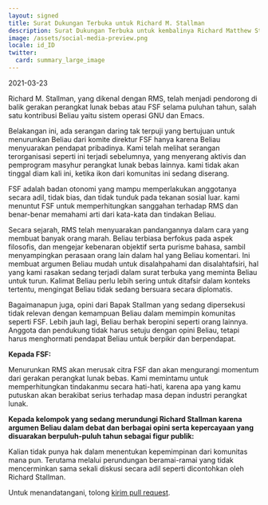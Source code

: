 ```yaml
---
layout: signed
title: Surat Dukungan Terbuka untuk Richard M. Stallman
description: Surat Dukungan Terbuka untuk kembalinya Richard Matthew Stallman di Yayasan Perangkat Lunak Bebas
image: /assets/social-media-preview.png
locale: id_ID
twitter:
  card: summary_large_image
---
```


2021-03-23

Richard M. Stallman, yang dikenal dengan RMS,
telah menjadi pendorong di balik gerakan perangkat
lunak bebas atau FSF selama puluhan tahun, salah satu
kontribusi Beliau yaitu sistem operasi GNU dan Emacs.

Belakangan ini, ada serangan daring tak terpuji yang
bertujuan untuk menurunkan Beliau dari komite direktur FSF
hanya karena Beliau menyuarakan pendapat pribadinya. Kami telah melihat
serangan terorganisasi seperti ini terjadi sebelumnya,
yang menyerang aktivis dan pemprogram masyhur perangkat lunak bebas lainnya.
kami tidak akan tinggal diam kali ini,
ketika ikon dari komunitas ini sedang diserang.

FSF adalah badan otonomi yang mampu memperlakukan anggotanya
secara adil, tidak bias, dan tidak tunduk pada tekanan sosial
luar. kami menuntut FSF untuk memperhitungkan sanggahan
terhadap RMS dan benar-benar memahami arti dari kata-kata
dan tindakan Beliau.

Secara sejarah, RMS telah menyuarakan pandangannya dalam cara
yang membuat banyak orang marah. Beliau terbiasa berfokus pada
aspek filosofis, dan mengejar kebenaran objektif serta purisme bahasa,
sambil menyampingkan perasaan orang lain dalam hal yang Beliau komentari.
Ini membuat argumen Beliau mudah untuk disalahpahami dan disalahtafsiri,
hal yang kami rasakan sedang terjadi dalam surat terbuka yang meminta
Beliau untuk turun. Kalimat Beliau perlu lebih sering untuk ditafsir
dalam konteks tertentu, mengingat Beliau tidak sedang bersuara secara diplomatis.

Bagaimanapun juga, opini dari Bapak Stallman yang sedang dipersekusi 
tidak relevan dengan kemampuan Beliau dalam memimpin komunitas seperti FSF.
Lebih jauh lagi, Beliau berhak beropini seperti orang lainnya.
Anggota dan pendukung tidak harus setuju dengan opini Beliau, tetapi harus
menghormati pendapat Beliau untuk berpikir dan berpendapat.

**Kepada FSF:**

Menurunkan RMS akan merusak citra FSF dan akan mengurangi momentum
dari gerakan perangkat lunak bebas. Kami memintamu untuk memperhitungkan
tindakanmu secara hati-hati, karena apa yang kamu putuskan akan
berakibat serius terhadap masa depan industri perangkat lunak.

**Kepada kelompok yang sedang merundungi Richard Stallman karena
argumen Beliau dalam debat dan berbagai opini serta kepercayaan
yang disuarakan berpuluh-puluh tahun sebagai figur publik:**
    

Kalian tidak punya hak dalam menentukan kepemimpinan dari komunitas mana pun.
Terutama melalui perundungan beramai-ramai yang tidak mencerminkan sama sekali
diskusi secara adil seperti dicontohkan oleh Richard Stallman.

Untuk menandatangani, tolong [kirim pull request](https://github.com/rms-support-letter/rms-support-letter.github.io/pulls).
